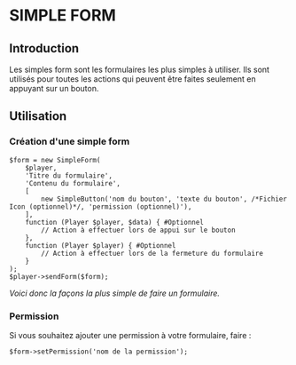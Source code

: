 # SIMPLE FORM

## Introduction
Les simples form sont les formulaires les plus simples à utiliser. Ils sont utilisés pour toutes les actions qui peuvent 
être faites seulement en appuyant sur un bouton.

## Utilisation

### Création d'une simple form
```injectablephp
$form = new SimpleForm(
    $player,
    'Titre du formulaire',
    'Contenu du formulaire',
    [
        new SimpleButton('nom du bouton', 'texte du bouton', /*Fichier Icon (optionnel)*/, 'permission (optionnel)'),
    ],
    function (Player $player, $data) { #Optionnel
        // Action à effectuer lors de appui sur le bouton
    },
    function (Player $player) { #Optionnel
        // Action à effectuer lors de la fermeture du formulaire
    }
);
$player->sendForm($form);
```
*Voici donc la façons la plus simple de faire un formulaire.*

### Permission
Si vous souhaitez ajouter une permission à votre formulaire, faire :
```injectablephp
$form->setPermission('nom de la permission');
```